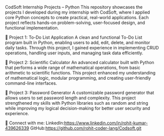 CodSoft Internship Projects – Python
This repository showcases the projects I developed during my internship with CodSoft, where I applied core Python concepts to create practical, real-world applications. Each project reflects hands-on problem-solving, user-focused design, and functional implementation.

🔹 Project 1: To-Do List Application
A clean and functional To-Do List program built in Python, enabling users to add, edit, delete, and monitor daily tasks. Through this project, I gained experience in implementing CRUD operations, handling user inputs, and managing task data efficiently.

🔹 Project 2: Scientific Calculator
An advanced calculator built with Python that performs a wide range of mathematical operations, from basic arithmetic to scientific functions. This project enhanced my understanding of mathematical logic, modular programming, and creating user-friendly command-line interfaces.

🔹 Project 3: Password Generator
A customizable password generator that allows users to set password length and complexity. This project strengthened my skills with Python libraries such as random and string while improving my logical decision-making for better user security and experience.

🔗 Connect with me:
    LinkedIn:https://www.linkedin.com/in/rohit-kumar-439626339
    GitHub:https://github.com/rohit-coder-lang/Codsoft.git
